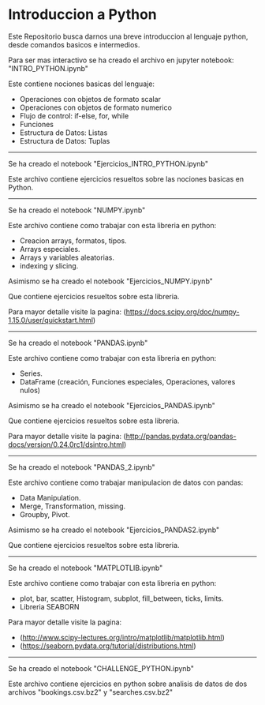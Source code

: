 # Introduccion a Python

Este Repositorio busca darnos una breve introduccion al lenguaje python, desde comandos basicos e intermedios.

Para ser mas interactivo se ha creado el archivo en jupyter notebook: "INTRO_PYTHON.ipynb"

Este contiene nociones basicas del lenguaje:

- Operaciones con objetos de formato scalar
- Operaciones con objetos de formato numerico
- Flujo de control: if-else, for, while
- Funciones
- Estructura de Datos: Listas
- Estructura de Datos: Tuplas

*****************************************************************************************************

Se ha creado el notebook "Ejercicios_INTRO_PYTHON.ipynb"

Este archivo contiene ejercicios resueltos sobre las nociones basicas en Python.

*****************************************************************************************************

Se ha creado el notebook "NUMPY.ipynb"

Este archivo contiene como trabajar con esta libreria en python:

- Creacion arrays, formatos, tipos.
- Arrays especiales.
- Arrays y variables aleatorias.
- indexing y slicing.

Asimismo se ha creado el notebook "Ejercicios_NUMPY.ipynb"

Que contiene ejercicios resueltos sobre esta libreria.

Para mayor detalle visite la pagina:
(https://docs.scipy.org/doc/numpy-1.15.0/user/quickstart.html)

*****************************************************************************************************

Se ha creado el notebook "PANDAS.ipynb"

Este archivo contiene como trabajar con esta libreria en python:

- Series.
- DataFrame (creación, Funciones especiales, Operaciones, valores nulos)

Asimismo se ha creado el notebook "Ejercicios_PANDAS.ipynb"

Que contiene ejercicios resueltos sobre esta libreria.

Para mayor detalle visite la pagina:
(http://pandas.pydata.org/pandas-docs/version/0.24.0rc1/dsintro.html)

*****************************************************************************************************

Se ha creado el notebook "PANDAS_2.ipynb"

Este archivo contiene como trabajar manipulacion de datos con pandas:

- Data Manipulation.
- Merge, Transformation, missing.
- Groupby, Pivot.

Asimismo se ha creado el notebook "Ejercicios_PANDAS2.ipynb"

Que contiene ejercicios resueltos sobre esta libreria.

*****************************************************************************************************

Se ha creado el notebook "MATPLOTLIB.ipynb"

Este archivo contiene como trabajar con esta libreria en python:

- plot, bar, scatter, Histogram, subplot, fill_between, ticks, limits.
- Libreria SEABORN

Para mayor detalle visite la pagina:
* (http://www.scipy-lectures.org/intro/matplotlib/matplotlib.html)
* (https://seaborn.pydata.org/tutorial/distributions.html)

*****************************************************************************************************

Se ha creado el notebook "CHALLENGE_PYTHON.ipynb"

Este archivo contiene ejercicios en python sobre analisis de datos de dos archivos "bookings.csv.bz2" y "searches.csv.bz2"
